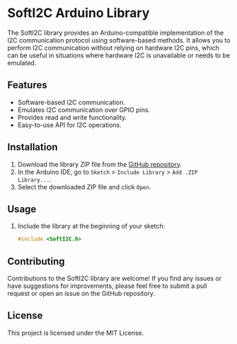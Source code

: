 # SoftI2C Arduino Library

The SoftI2C library provides an Arduino-compatible implementation of the I2C communication protocol using software-based methods. It allows you to perform I2C communication without relying on hardware I2C pins, which can be useful in situations where hardware I2C is unavailable or needs to be emulated.

## Features

- Software-based I2C communication.
- Emulates I2C communication over GPIO pins.
- Provides read and write functionality.
- Easy-to-use API for I2C operations.

## Installation

1. Download the library ZIP file from the [GitHub repository](https://github.com/yasir-shahzad/SoftI2C).
2. In the Arduino IDE, go to `Sketch` > `Include Library` > `Add .ZIP Library...`.
3. Select the downloaded ZIP file and click `Open`.

## Usage

1. Include the library at the beginning of your sketch:

   ```cpp
   #include <SoftI2C.h>

   
## Contributing
Contributions to the SoftI2C library are welcome! If you find any issues or have suggestions for improvements, please feel free to submit a pull request or open an issue on the GitHub repository.

## License
This project is licensed under the MIT License.
